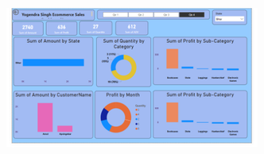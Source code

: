 <img src="https://github.com/yogendra105/E-Commerce-Dashboard-Power-BI/blob/main/Screenshot%202025-04-01%20134831.png"/>
